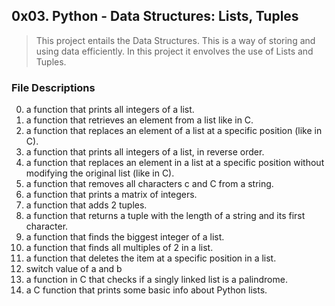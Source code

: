 ## 0x03. Python - Data Structures: Lists, Tuples
> This project entails the Data Structures. This
> is a way of storing and using data efficiently.
> In this project it envolves the use of Lists and
> Tuples.

### File Descriptions
0. a function that prints all integers of a list.
1. a function that retrieves an element from a list like in C.
2. a function that replaces an element of a list at a specific position (like in C).
3. a function that prints all integers of a list, in reverse order.
4. a function that replaces an element in a list at a specific position without modifying the original list (like in C).
5. a function that removes all characters c and C from a string.
6. a function that prints a matrix of integers.
7. a function that adds 2 tuples.
8. a function that returns a tuple with the length of a string and its first character.
9. a function that finds the biggest integer of a list.
10. a function that finds all multiples of 2 in a list.
11. a function that deletes the item at a specific position in a list.
12. switch value of a and b
13. a function in C that checks if a singly linked list is a palindrome.
14. a C function that prints some basic info about Python lists.